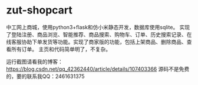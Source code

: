 # zut-shopcart
中工网上商城，使用python3+flask和仿小米静态开发，数据库使用sqlite。
实现了登陆注册、商品浏览、智能推荐、商品搜索、购物车、订单、历史搜索记录、在线客服协助下单发货等功能。实现了商家版的功能，包括上架商品、删除商品、查看所有订单。 主页和代码简单明了，不复杂。

运行截图请看我的博客：
https://blog.csdn.net/qq_42362440/article/details/107403366
源码不是免费的，要的联系我QQ：2461631375
